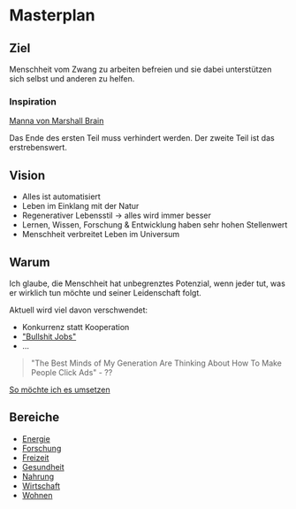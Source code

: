 # Masterplan

## Ziel

Menschheit vom Zwang zu arbeiten befreien und sie dabei unterstützen sich selbst und anderen zu helfen.

### Inspiration

[Manna von Marshall Brain](https://marshallbrain.com/manna1)

Das Ende des ersten Teil muss verhindert werden.
Der zweite Teil ist das erstrebenswert.

## Vision

- Alles ist automatisiert
- Leben im Einklang mit der Natur
- Regenerativer Lebensstil -> alles wird immer besser
- Lernen, Wissen, Forschung & Entwicklung haben sehr hohen Stellenwert
- Menschheit verbreitet Leben im Universum

## Warum

Ich glaube, die Menschheit hat unbegrenztes Potenzial, wenn jeder tut, was er wirklich tun möchte und seiner Leidenschaft folgt.

Aktuell wird viel davon verschwendet:

- Konkurrenz statt Kooperation
- ["Bullshit Jobs"](https://www.goodreads.com/book/show/34466958-bullshit-jobs)
- ...

> "The Best Minds of My Generation Are Thinking About How To Make People Click Ads" - ??

[So möchte ich es umsetzen](./start.md)

## Bereiche

- [Energie](./energie.md)
- [Forschung](./forschung.md)
- [Freizeit](./freizeit.md)
- [Gesundheit](./gesundheit.md)
- [Nahrung](./nahrung.md)
- [Wirtschaft](./wirtschaft.md)
- [Wohnen](./wohnen.md)
